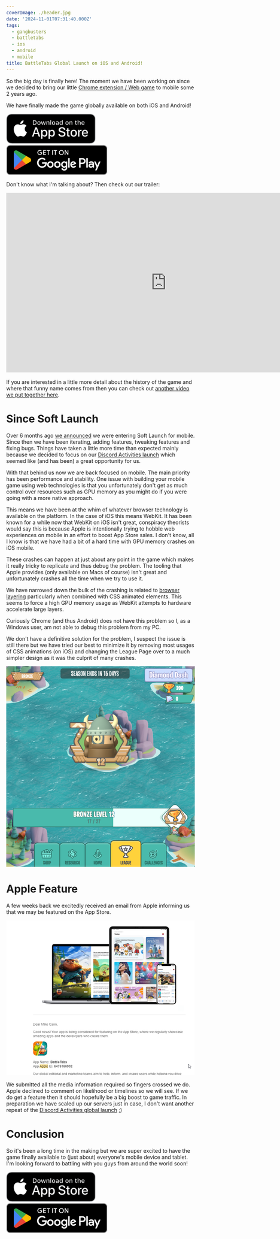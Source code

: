 ```yaml
---
coverImage: ./header.jpg
date: '2024-11-01T07:31:40.000Z'
tags:
  - gangbusters
  - battletabs
  - ios
  - android
  - mobile
title: BattleTabs Global Launch on iOS and Android!
---
```


So the big day is finally here! The moment we have been working on since we decided to bring our little [Chrome extension / Web game](https://battletabs.com/) to mobile some 2 years ago.

We have finally made the game globally available on both iOS and Android!

[![](./download-on-app-store.png)](https://apps.apple.com/us/app/battletabs/id6476166902)
[![](./get-on-google-play.png)](https://play.google.com/store/apps/details?id=io.battletabs)

Don't know what I'm talking about? Then check out our trailer:

<iframe width="853" height="480" src="https://www.youtube.com/embed/wGgJjEvNgt8" frameborder="0" allow="autoplay; encrypted-media" allowfullscreen></iframe>

If you are interested in a little more detail about the history of the game and where that funny name comes from then you can check out [another video we put together here](https://mikecann.blog/posts/battletabs-in-7-minutes).

# Since Soft Launch

Over 6 months ago [we announced](https://mikecann.blog/posts/battletabs-enters-soft-launch) we were entering Soft Launch for mobile. Since then we have been iterating, adding features, tweaking features and fixing bugs. Things have taken a little more time than expected mainly because we decided to focus on our [Discord Activities launch](https://mikecann.blog/posts/battletabs-global-launch-on-discord-activities) which seemed like (and has been) a great opportunity for us.

With that behind us now we are back focused on mobile. The main priority has been performance and stability. One issue with building your mobile game using web technologies is that you unfortunately don't get as much control over resources such as GPU memory as you might do if you were going with a more native approach.

This means we have been at the whim of whatever browser technology is available on the platform. In the case of iOS this means WebKit. It has been known for a while now that WebKit on iOS isn't great, conspiracy theorists would say this is because Apple is intentionally trying to hobble web experiences on mobile in an effort to boost App Store sales. I don't know, all I know is that we have had a bit of a hard time with GPU memory crashes on iOS mobile.

These crashes can happen at just about any point in the game which makes it really tricky to replicate and thus debug the problem. The tooling that Apple provides (only available on Macs of course) isn't great and unfortunately crashes all the time when we try to use it.

We have narrowed down the bulk of the crashing is related to [browser layering](https://medium.com/masmovil-engineering/layers-layers-layers-be-careful-6838d59c07fa) particularly when combined with CSS animated elements. This seems to force a high GPU memory usage as WebKit attempts to hardware accelerate large layers.

Curiously Chrome (and thus Android) does not have this problem so I, as a Windows user, am not able to debug this problem from my PC.

We don't have a definitive solution for the problem, I suspect the issue is still there but we have tried our best to minimize it by removing most usages of CSS animations (on iOS) and changing the League Page over to a much simpler design as it was the culprit of many crashes.

[![](./new-league-page.png)](./new-league-page.png)

# Apple Feature

A few weeks back we excitedly received an email from Apple informing us that we may be featured on the App Store.

[![](./app-feature.png)](./app-feature.png)

We submitted all the media information required so fingers crossed we do. Apple declined to comment on likelihood or timelines so we will see. If we do get a feature then it should hopefully be a big boost to game traffic. In preparation we have scaled up our servers just in case, I don't want another repeat of the [Discord Activities global launch](https://mikecann.blog/posts/battletabs-global-launch-on-discord-activities) ;)

# Conclusion

So it's been a long time in the making but we are super excited to have the game finally available to (just about) everyone's mobile device and tablet. I'm looking forward to battling with you guys from around the world soon!

[![](./download-on-app-store.png)](https://apps.apple.com/us/app/battletabs/id6476166902)
[![](./get-on-google-play.png)](https://play.google.com/store/apps/details?id=io.battletabs)